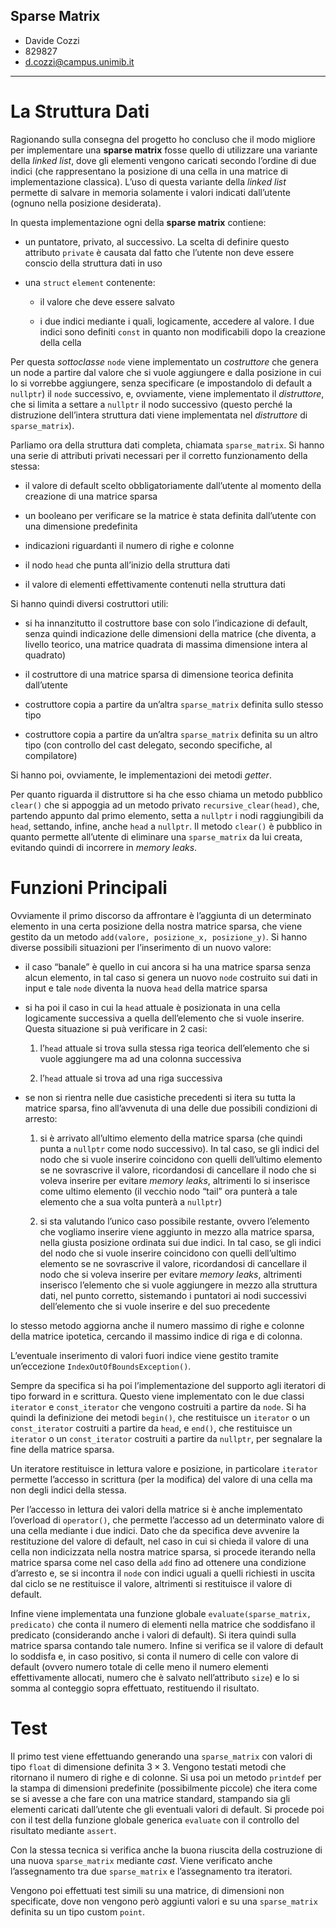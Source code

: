 Sparse Matrix
---
    
* Davide Cozzi            
* 829827                  
* d.cozzi@campus.unimib.it
	
---

La Struttura Dati
=================

Ragionando sulla consegna del progetto ho concluso che il modo migliore
per implementare una **sparse matrix** fosse quello di utilizzare una
variante della *linked list*, dove gli elementi vengono caricati secondo
l’ordine di due indici (che rappresentano la posizione di una cella in
una matrice di implementazione classica). L’uso di questa variante della
*linked list* permette di salvare in memoria solamente i valori indicati
dall’utente (ognuno nella posizione desiderata).

In questa implementazione ogni della **sparse matrix** contiene:

-   un puntatore, privato, al successivo. La scelta di definire questo
    attributo `private` è causata dal fatto che l’utente non deve essere
    conscio della struttura dati in uso

-   una `struct` `element` contenente:

    -   il valore che deve essere salvato

    -   i due indici mediante i quali, logicamente, accedere al valore.
        I due indici sono definiti `const` in quanto non modificabili
        dopo la creazione della cella

Per questa *sottoclasse* `node` viene implementato un *costruttore* che
genera un node a partire dal valore che si vuole aggiungere e dalla
posizione in cui lo si vorrebbe aggiungere, senza specificare (e
impostandolo di default a `nullptr`) il `node` successivo, e,
ovviamente, viene implementato il *distruttore*, che si limita a settare
a `nullptr` il nodo successivo (questo perché la distruzione dell’intera
struttura dati viene implementata nel *distruttore* di
`sparse_matrix`).

Parliamo ora della struttura dati completa, chiamata `sparse_matrix`. Si
hanno una serie di attributi privati necessari per il corretto
funzionamento della stessa:

-   il valore di default scelto obbligatoriamente dall’utente al momento
    della creazione di una matrice sparsa

-   un booleano per verificare se la matrice è stata definita
    dall’utente con una dimensione predefinita

-   indicazioni riguardanti il numero di righe e colonne

-   il nodo `head` che punta all’inizio della struttura dati

-   il valore di elementi effettivamente contenuti nella struttura dati

Si hanno quindi diversi costruttori utili:

-   si ha innanzitutto il costruttore base con solo l’indicazione di
    default, senza quindi indicazione delle dimensioni della matrice
    (che diventa, a livello teorico, una matrice quadrata di massima
    dimensione intera al quadrato)

-   il costruttore di una matrice sparsa di dimensione teorica definita
    dall’utente

-   costruttore copia a partire da un’altra `sparse_matrix` definita
    sullo stesso tipo

-   costruttore copia a partire da un’altra `sparse_matrix` definita su
    un altro tipo (con controllo del cast delegato, secondo specifiche,
    al compilatore)

Si hanno poi, ovviamente, le implementazioni dei metodi *getter*.

Per quanto riguarda il distruttore si ha che esso chiama un metodo
pubblico `clear()` che si appoggia ad un metodo privato
`recursive_clear(head)`, che, partendo appunto dal primo elemento, setta
a `nullptr` i nodi raggiungibili da `head`, settando, infine, anche
`head` a `nullptr`. Il metodo `clear()` è pubblico in quanto permette
all’utente di eliminare una `sparse_matrix` da lui creata, evitando
quindi di incorrere in *memory leaks*.

Funzioni Principali 
===================

Ovviamente il primo discorso da affrontare è l’aggiunta di un
determinato elemento in una certa posizione della nostra matrice sparsa,
che viene gestito da un metodo `add(valore, posizione_x, posizione_y)`.
Si hanno diverse possibili situazioni per l’inserimento di un nuovo
valore:

-   il caso “banale” è quello in cui ancora si ha una matrice sparsa
    senza alcun elemento, in tal caso si genera un nuovo `node`
    costruito sui dati in input e tale `node` diventa la nuova `head`
    della matrice sparsa

-   si ha poi il caso in cui la `head` attuale è posizionata in una
    cella logicamente successiva a quella dell’elemento che si vuole
    inserire. Questa situazione si puà verificare in 2 casi:

    1.  l’`head` attuale si trova sulla stessa riga teorica
        dell’elemento che si vuole aggiungere ma ad una colonna
        successiva

    2.  l’`head` attuale si trova ad una riga successiva

-   se non si rientra nelle due casistiche precedenti si itera su tutta
    la matrice sparsa, fino all’avvenuta di una delle due possibili
    condizioni di arresto:

    1.  si è arrivato all’ultimo elemento della matrice sparsa (che
        quindi punta a `nullptr` come nodo successivo). In tal caso, se
        gli indici del nodo che si vuole inserire coincidono con quelli
        dell’ultimo elemento se ne sovrascrive il valore, ricordandosi
        di cancellare il nodo che si voleva inserire per evitare *memory
        leaks*, altrimenti lo si inserisce come ultimo elemento (il
        vecchio nodo “tail” ora punterà a tale elemento che a sua volta
        punterà a `nullptr`)

    2.  si sta valutando l’unico caso possibile restante, ovvero
        l’elemento che vogliamo inserire viene aggiunto in mezzo alla
        matrice sparsa, nella giusta posizione ordinata sui due indici.
        In tal caso, se gli indici del nodo che si vuole inserire
        coincidono con quelli dell’ultimo elemento se ne sovrascrive il
        valore, ricordandosi di cancellare il nodo che si voleva
        inserire per evitare *memory leaks*, altrimenti inserisco
        l’elemento che si vuole aggiungere in mezzo alla struttura dati,
        nel punto corretto, sistemando i puntatori ai nodi successivi
        dell’elemento che si vuole inserire e del suo precedente

lo stesso metodo aggiorna anche il numero massimo di righe e colonne
della matrice ipotetica, cercando il massimo indice di riga e di
colonna.

L’eventuale inserimento di valori fuori indice viene gestito tramite
un’eccezione `IndexOutOfBoundsException()`.

Sempre da specifica si ha poi l’implementazione del supporto agli
iteratori di tipo forward in e scrittura. Questo viene implementato con
le due classi `iterator` e `const_iterator` che vengono costruiti a
partire da `node`. Si ha quindi la definizione dei metodi `begin()`, che
restituisce un `iterator` o un `const_iterator` costruiti a partire da
`head`, e `end()`, che restituisce un `iterator` o un `const_iterator`
costruiti a partire da `nullptr`, per segnalare la fine della matrice
sparsa.

Un iteratore restituisce in lettura valore e posizione, in particolare
`iterator` permette l’accesso in scrittura (per la modifica) del valore
di una cella ma non degli indici della stessa.

Per l’accesso in lettura dei valori della matrice si è anche
implementato l’overload di `operator()`, che permette l’accesso ad un
determinato valore di una cella mediante i due indici. Dato che da
specifica deve avvenire la restituzione del valore di default, nel caso
in cui si chieda il valore di una cella non indicizzata nella nostra
matrice sparsa, si procede iterando nella matrice sparsa come nel caso
della `add` fino ad ottenere una condizione d’arresto e, se si incontra
il `node` con indici uguali a quelli richiesti in uscita dal ciclo se ne
restituisce il valore, altrimenti si restituisce il valore di default.

Infine viene implementata una funzione globale
`evaluate(sparse_matrix, predicato)` che conta il numero di elementi
nella matrice che soddisfano il predicato (considerando anche i valori
di default). Si itera quindi sulla matrice sparsa contando tale numero.
Infine si verifica se il valore di default lo soddisfa e, in caso
positivo, si conta il numero di celle con valore di default (ovvero
numero totale di celle meno il numero elementi effettivamente allocati,
numero che è salvato nell’attributo `size`) e lo si somma al conteggio
sopra effettuato, restituendo il risultato.

Test 
====

Il primo test viene effettuando generando una `sparse_matrix` con valori
di tipo `float` di dimensione definita $3\times
3$. Vengono testati metodi che ritornano il numero di righe e di
colonne. Si usa poi un metodo `printdef` per la stampa di dimensioni
predefinite (possibilmente piccole) che itera come se si avesse a che
fare con una matrice standard, stampando sia gli elementi caricati
dall’utente che gli eventuali valori di default. Si procede poi con il
test della funzione globale generica `evaluate` con il controllo del
risultato mediante `assert`.

Con la stessa tecnica si verifica anche la buona riuscita della
costruzione di una nuova `sparse_matrix` mediante *cast*. Viene
verificato anche l’assegnamento tra due `sparse_matrix` e l’assegnamento
tra iteratori.

Vengono poi effettuati test simili su una matrice, di dimensioni non
specificate, dove non vengono però aggiunti valori e su una
`sparse_matrix` definita su un tipo custom `point`.

